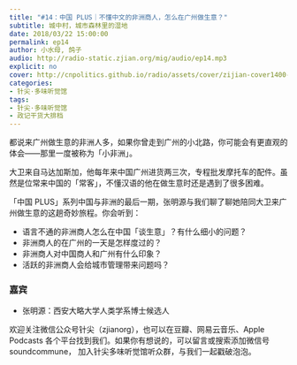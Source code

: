 ```yaml
---
title: "#14：中国 PLUS｜不懂中文的非洲商人，怎么在广州做生意？"
subtitle: 城中村，城市森林里的湿地
date: 2018/03/22 15:00:00
permalink: ep14
author: 小水母, 鸽子
audio: http://radio-static.zjian.org/mig/audio/ep14.mp3
explicit: no
cover: http://cnpolitics.github.io/radio/assets/cover/zijian-cover1400-v1.0.jpg
categories:
- 针尖·多味听觉馆
tags:
- 针尖·多味听觉馆
- 政记干货大排档
---
```


都说来广州做生意的非洲人多，如果你曾走到广州的小北路，你可能会有更直观的体会——那里一度被称为「小非洲」。

大卫来自马达加斯加，他每年来中国广州进货两三次，专程批发摩托车的配件。虽然是位常来中国的「常客」，不懂汉语的他在做生意时还是遇到了很多困难。

「中国 PLUS」系列中国与非洲的最后一期，张明源与我们聊了聊她陪同大卫来广州做生意的这趟奇妙旅程。你会听到：

- 语言不通的非洲商人怎么在中国「谈生意」？有什么细小的问题？
- 非洲商人的在广州的一天是怎样度过的？
- 非洲商人对中国商人和广州有什么印象？
- 活跃的非洲商人会给城市管理带来问题吗？

### 嘉宾
- 张明源：西安大略大学人类学系博士候选人

欢迎关注微信公众号针尖（zjianorg），也可以在豆瓣、网易云音乐、Apple Podcasts 各个平台找到我们。如果你有想说的，可以留言或搜索添加微信号 soundcommune， 加入针尖多味听觉馆听众群，与我们一起戳破泡泡。
